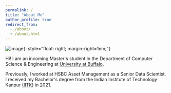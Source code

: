 ```yaml
---
permalink: /
title: "About Me"
author_profile: true
redirect_from: 
  - /about/
  - /about.html
---
```

![image](./images/3953273590_704e3899d5_m.jpg){: style="float: right; margin-right=1em;"}

Hi! I am an incoming Master's student in the Department of Computer Science & Engineering at [University at Buffalo](https://engineering.buffalo.edu/computer-science-engineering.html). 

Previously, I worked at HSBC Asset Management as a Senior Data Scientist. I received my Bachelor's degree from the Indian Institute of Technology Kanpur [(IITK)](https://www.iitk.ac.in/) in 2021.

<!-- <div class="text-with-image">
    <p>
        This is your text that will appear on the left side of the paragraph.
        It can be as long as you want, spanning multiple lines if necessary.
        <img src="./images/3953273590_704e3899d5_m.jpg" alt="Description of image" class="right-image">
    </p>
</div> -->


